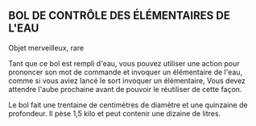 ## BOL DE CONTRÔLE DES ÉLÉMENTAIRES DE L'EAU

Objet merveilleux, rare

Tant que ce bol est rempli d'eau, vous pouvez utiliser une
action pour prononcer son mot de commande et invoquer
un élémentaire de l'eau, comme si vous aviez lancé le
sort invoquer un élémentaire, Vous devez attendre l'aube
prochaine avant de pouvoir le réutiliser de cette façon.

Le bol fait une trentaine de centimètres de diamètre et
une quinzaine de profondeur. Il pèse 1,5 kilo et peut contenir
une dizaine de litres.
